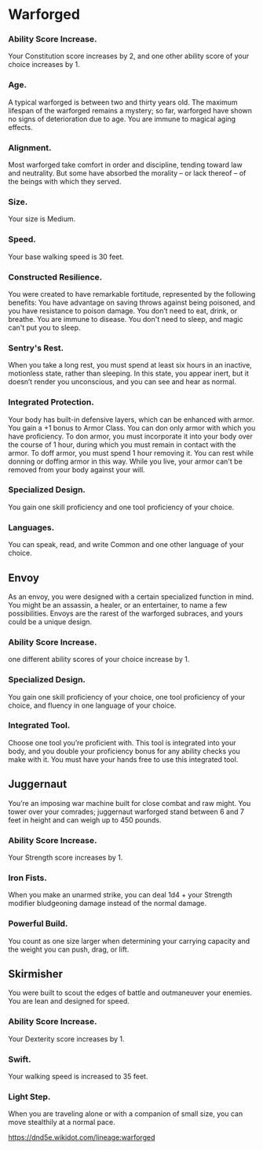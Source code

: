 # Warforged

### Ability Score Increase. 
Your Constitution score increases by 2, and one other ability score of your choice increases by 1.

### Age. 
A typical warforged is between two and thirty years old. The maximum lifespan of the warforged remains a mystery; so far, warforged have shown no signs of deterioration due to age. You are immune to magical aging effects.

### Alignment. 
Most warforged take comfort in order and discipline, tending toward law and neutrality. But some have absorbed the morality – or lack thereof – of the beings with which they served.

### Size. 
Your size is Medium.

### Speed. 
Your base walking speed is 30 feet.

### Constructed Resilience. 
You were created to have remarkable fortitude, represented by the following benefits:
You have advantage on saving throws against being poisoned, and you have resistance to poison damage.
You don’t need to eat, drink, or breathe.
You are immune to disease.
You don't need to sleep, and magic can't put you to sleep.

### Sentry's Rest. 
When you take a long rest, you must spend at least six hours in an inactive, motionless state, rather than sleeping. In this state, you appear inert, but it doesn’t render you unconscious, and you can see and hear as normal.

### Integrated Protection. 
Your body has built-in defensive layers, which can be enhanced with armor.
You gain a +1 bonus to Armor Class.
You can don only armor with which you have proficiency. To don armor, you must incorporate it into your body over the course of 1 hour, during which you must remain in contact with the armor. To doff armor, you must spend 1 hour removing it. You can rest while donning or doffing armor in this way.
While you live, your armor can't be removed from your body against your will.

### Specialized Design. 
You gain one skill proficiency and one tool proficiency of your choice.

### Languages. 
You can speak, read, and write Common and one other language of your choice.


## Envoy

As an envoy, you were designed with a certain specialized function in mind. You might be an assassin, a healer, or an entertainer, to name a few possibilities. Envoys are the rarest of the warforged subraces, and yours could be a unique design.

### Ability Score Increase. 
one different ability scores of your choice increase by 1.

### Specialized Design. 
You gain one skill proficiency of your choice, one tool proficiency of your choice, and fluency in one language of your choice.

### Integrated Tool. 
Choose one tool you’re proficient with. This tool is integrated into your body, and you double your proficiency bonus for any ability checks you make with it. You must have your hands free to use this integrated tool.

## Juggernaut

You’re an imposing war machine built for close combat and raw might. You tower over your comrades; juggernaut warforged stand between 6 and 7 feet in height and can weigh up to 450 pounds.

### Ability Score Increase. 
Your Strength score increases by 1.

### Iron Fists. 
When you make an unarmed strike, you can deal 1d4 + your Strength modifier bludgeoning damage instead of the normal damage.

### Powerful Build. 
You count as one size larger when determining your carrying capacity and the weight you can push, drag, or lift.

## Skirmisher

You were built to scout the edges of battle and outmaneuver your enemies. You are lean and designed for speed.

### Ability Score Increase. 
Your Dexterity score increases by 1.

### Swift. 
Your walking speed is increased to 35 feet.

### Light Step. 
When you are traveling alone or with a companion of small size, you can move stealthily at a normal pace.

    
https://dnd5e.wikidot.com/lineage:warforged
